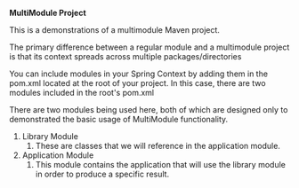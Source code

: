 **MultiModule Project**

This is a demonstrations of a multimodule Maven project.

The primary difference between a regular module and a multimodule project is that its context spreads across multiple packages/directories

You can include modules in your Spring Context by adding them in the pom.xml located at the root of your project. In this case, there are two modules included in the root's pom.xml

There are two modules being used here, both of which are designed only to demonstrated the basic usage of MultiModule functionality. 

1. Library Module
   1. These are classes that we will reference in the application module.
2. Application Module
   1. This module contains the application that will use the library module in order to produce a specific result. 


